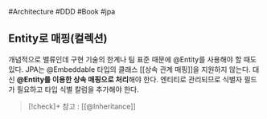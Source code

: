 #Architecture #DDD #Book #jpa 

## Entity로 매핑(컬렉션)
개념적으로 밸류인데 구현 기술의 한계나 팀 표준 때문에 @Entity를 사용해야 할 때도 있다. JPA는 @Embeddable 타입의 클래스 [[상속 관계 매핑]]을 지원하지 않는다. 대신 **@Entity를 이용한 상속 매핑으로 처리**해야 한다. 엔티티로 관리되므로 식별자 필드가 필요하고 타입 식별 칼럼을 추가해야 한다.

> [!check]+ 
> 참고 : [[@Inheritance]]